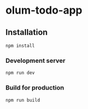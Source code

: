# olum-todo-app

## Installation
```
npm install
```

### Development server
```
npm run dev
```

### Build for production
```
npm run build
```